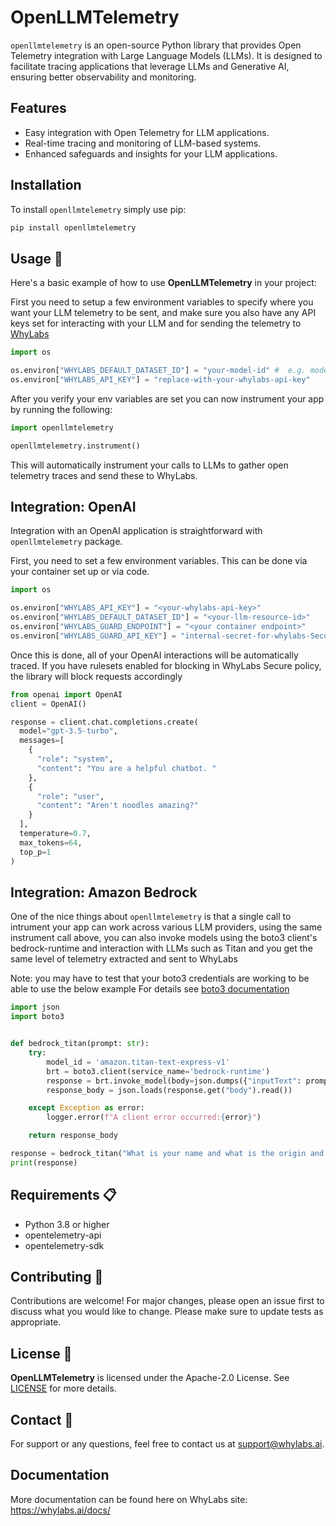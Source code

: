# OpenLLMTelemetry

`openllmtelemetry` is an open-source Python library that provides Open Telemetry integration with Large Language Models (LLMs). It is designed to facilitate tracing applications that leverage LLMs and Generative AI, ensuring better observability and monitoring.

## Features

- Easy integration with Open Telemetry for LLM applications.
- Real-time tracing and monitoring of LLM-based systems.
- Enhanced safeguards and insights for your LLM applications.

## Installation

To install `openllmtelemetry` simply use pip:

```bash
pip install openllmtelemetry
```

## Usage 🚀

Here's a basic example of how to use **OpenLLMTelemetry** in your project:

First you need to setup a few environment variables to specify where you want your LLM telemetry to be sent, and make sure you also have any API keys set for interacting with your LLM and for sending the telemetry to [WhyLabs](https://whylabs.ai/free?utm_source=openllmtelemetry-Github&utm_medium=openllmtelemetry-readme&utm_campaign=WhyLabs_Secure)



```python
import os

os.environ["WHYLABS_DEFAULT_DATASET_ID"] = "your-model-id" #  e.g. model-1 
os.environ["WHYLABS_API_KEY"] = "replace-with-your-whylabs-api-key"

```

After you verify your env variables are set you can now instrument your app by running the following:

```python
import openllmtelemetry

openllmtelemetry.instrument()
```

This will automatically instrument your calls to LLMs to gather open telemetry traces and send these to WhyLabs.

## Integration: OpenAI
Integration with an OpenAI application is straightforward with `openllmtelemetry` package.

First, you need to set a few environment variables. This can be done via your container set up or via code. 

```python
import os 

os.environ["WHYLABS_API_KEY"] = "<your-whylabs-api-key>"
os.environ["WHYLABS_DEFAULT_DATASET_ID"] = "<your-llm-resource-id>"
os.environ["WHYLABS_GUARD_ENDPOINT"] = "<your container endpoint>"
os.environ["WHYLABS_GUARD_API_KEY"] = "internal-secret-for-whylabs-Secure"
```

Once this is done, all of your OpenAI interactions will be automatically traced. If you have rulesets enabled for blocking in WhyLabs Secure policy, the library will block requests accordingly

```python
from openai import OpenAI
client = OpenAI()

response = client.chat.completions.create(
  model="gpt-3.5-turbo",
  messages=[
    {
      "role": "system",
      "content": "You are a helpful chatbot. "
    },
    {
      "role": "user",
      "content": "Aren't noodles amazing?"
    }
  ],
  temperature=0.7,
  max_tokens=64,
  top_p=1
)
```

## Integration: Amazon Bedrock

One of the nice things about `openllmtelemetry` is that a single call to intrument your app can work across various LLM providers, using the same instrument call above, you can also invoke models using the boto3 client's bedrock-runtime and interaction with LLMs such as Titan and you get the same level of telemetry extracted and sent to WhyLabs

Note: you may have to test that your boto3 credentials are working to be able to use the below example
For details see [boto3 documentation](https://boto3.amazonaws.com/v1/documentation/api/latest/guide/credentials.html)

```python
import json
import boto3


def bedrock_titan(prompt: str):
    try:
        model_id = 'amazon.titan-text-express-v1'
        brt = boto3.client(service_name='bedrock-runtime')
        response = brt.invoke_model(body=json.dumps({"inputText": prompt}), modelId=model_id)
        response_body = json.loads(response.get("body").read())

    except Exception as error:
        logger.error(f"A client error occurred:{error}")

    return response_body

response = bedrock_titan("What is your name and what is the origin and reason for that name?")
print(response)
```

## Requirements 📋

- Python 3.8 or higher
- opentelemetry-api
- opentelemetry-sdk

## Contributing 👐

Contributions are welcome! For major changes, please open an issue first to discuss what you would like to change. Please make sure to update tests as appropriate.

## License 📄

**OpenLLMTelemetry** is licensed under the Apache-2.0 License. See [LICENSE](LICENSE) for more details.

## Contact 📧

For support or any questions, feel free to contact us at support@whylabs.ai.

## Documentation
More documentation can be found here on WhyLabs site: https://whylabs.ai/docs/